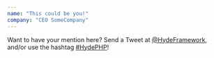 ```yaml
---
name: "This could be you!"
company: "CEO SomeCompany"
---
```


Want to have your mention here? Send a Tweet at [@HydeFramework](https://twitter.com/HydeFramework), and/or use the hashtag [#HydePHP](https://twitter.com/hashtag/HydePHP)!
